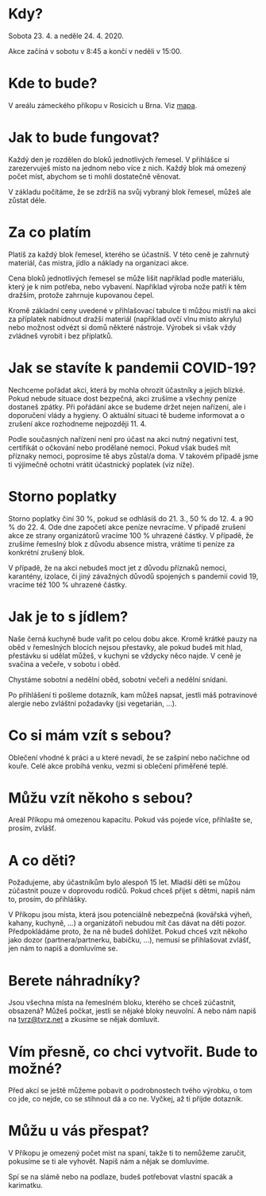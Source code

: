 # Kdy?
Sobota 23. 4. a neděle 24. 4. 2020.

Akce začíná v sobotu v 8:45 a končí v neděli v 15:00.

# Kde to bude?
V areálu zámeckého příkopu v Rosicích u Brna. Viz [mapa](https://www.mapy.cz/s/motocamoha).

# Jak to bude fungovat?
Každý den je rozdělen do bloků jednotlivých řemesel. V přihlášce si zarezervuješ místo na jednom nebo více z nich.
Každý blok má omezený počet míst, abychom se ti mohli dostatečně věnovat.

V základu počítáme, že se zdržíš na svůj vybraný blok řemesel, můžeš ale zůstat déle.

# Za co platím
Platíš za každý blok řemesel, kterého se účastníš. V této ceně je zahrnutý materiál, čas mistra, jídlo a náklady na organizaci akce.

Cena bloků jednotlivých řemesel se může lišit například podle materiálu, který je k nim potřeba, nebo vybavení.
Například výroba nože patří k těm dražším, protože zahrnuje kupovanou čepel.

Kromě základní ceny uvedené v přihlašovací tabulce ti můžou mistři na akci za příplatek nabídnout dražší materiál
(například ovčí vlnu místo akrylu) nebo možnost odvézt si domů některé nástroje. Výrobek si však vždy zvládneš vyrobit i bez příplatků.

# Jak se stavíte k pandemii COVID-19?
Nechceme pořádat akci, která by mohla ohrozit účastníky a jejich blízké. Pokud nebude situace dost bezpečná,
akci zrušíme a všechny peníze dostaneš zpátky. Při pořádání akce se budeme držet nejen nařízení, ale i doporučení
vlády a hygieny. O aktuální situaci tě budeme informovat a o zrušení akce rozhodneme nejpozději 11. 4.

Podle současných nařízení není pro účast na akci nutný negativní test, certifikát o očkování nebo prodělané nemoci.
Pokud však budeš mít příznaky nemoci, poprosíme tě abys zůstal/a doma. V takovém případě jsme ti výjimečně ochotni vrátit účastnický poplatek (viz níže).

# Storno poplatky
Storno poplatky činí 30 %, pokud se odhlásíš do 21. 3., 50 % do 12. 4. a 90 % do 22. 4. Ode dne započetí akce peníze nevracíme.
V případě zrušení akce ze strany organizátorů vracíme 100 % uhrazené částky. V případě, že zrušíme řemeslný blok z důvodu
absence mistra, vrátíme ti peníze za konkrétní zrušený blok.

V případě, že na akci nebudeš moct jet z důvodu příznaků nemoci, karantény, izolace, či jiný závažných důvodů
spojených s pandemií covid 19, vracíme též 100 % uhrazené částky.

# Jak je to s jídlem?
Naše černá kuchyně bude vařit po celou dobu akce. Kromě krátké pauzy na oběd v řemeslných blocích nejsou přestavky,
ale pokud budeš mít hlad, přestávku si udělat můžeš, v kuchyni se vždycky něco najde. V ceně je svačina a večeře, v sobotu i oběd.

Chystáme sobotní a nedělní oběd, sobotní večeři a nedělní snídani.

Po přihlášení ti pošleme dotazník, kam můžeš napsat, jestli máš potravinové alergie nebo zvláštní požadavky (jsi vegetarián, …).

# Co si mám vzít s sebou?
Oblečení vhodné k práci a u které nevadí, že se zašpiní nebo načichne od kouře. Celé akce probíhá venku, vezmi si oblečení přiměřené teplé.

# Můžu vzít někoho s sebou?
Areál Příkopu má omezenou kapacitu. Pokud vás pojede více, přihlašte se, prosím, zvlášť.

# A co děti?
Požadujeme, aby účastníkům bylo alespoň 15 let. Mladší děti se můžou zúčastnit pouze v doprovodu rodičů.
Pokud chceš přijet s dětmi, napiš nám to, prosím, do přihlášky.

V Příkopu jsou místa, která jsou potenciálně nebezpečná (kovářská výheň, kahany, kuchyně, …) a organizátoři nebudou mít čas
dávat na děti pozor. Předpokládáme proto, že na ně budeš dohlížet. Pokud chceš vzít někoho jako dozor (partnera/partnerku, babičku, …),
nemusí se přihlašovat zvlášť, jen nám to napiš a domluvíme se.

# Berete náhradníky?
Jsou všechna místa na řemeslném bloku, kterého se chceš zúčastnit, obsazená? Můžeš počkat, jestli se nějaké bloky neuvolní.
A nebo nám napiš na [tvrz@tvrz.net](mailto:tvrz@tvrz.net) a zkusíme se nějak domluvit.

# Vím přesně, co chci vytvořit. Bude to možné?
Před akcí se ještě můžeme pobavit o podrobnostech tvého výrobku, o tom co jde, co nejde, co se stihnout dá a co ne. Vyčkej, až ti přijde dotazník.

# Můžu u vás přespat?
V Příkopu je omezený počet míst na spaní, takže ti to nemůžeme zaručit, pokusíme se ti ale vyhovět. Napiš nám a nějak se domluvíme.

Spí se na slámě nebo na podlaze, budeš potřebovat vlastní spacák a karimatku.
